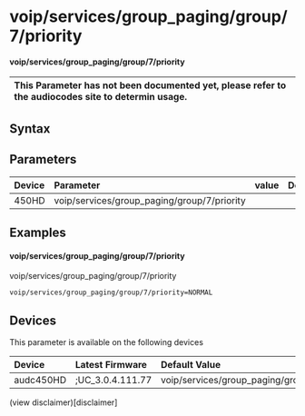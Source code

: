 ﻿---
description: voip/services/group_paging/group/7/priority
search: false
---

# voip/services/group_paging/group/7/priority

#### voip/services/group_paging/group/7/priority


| This Parameter has not been documented yet, please refer to the audiocodes site to determin usage.  | 
| :--- |

## Syntax

## Parameters
|Device|Parameter|value|Description|
|:---|:---|:---|:---|
| 450HD | voip/services/group_paging/group/7/priority |  |  |

## Examples
#### voip/services/group_paging/group/7/priority

voip/services/group_paging/group/7/priority

```
voip/services/group_paging/group/7/priority=NORMAL
```

## Devices
This parameter is available on the following devices

| Device | Latest Firmware | Default Value |
|:---|:---|:---|
| audc450HD | ;UC_3.0.4.111.77 | voip/services/group_paging/group/7/priority=NORMAL 

(view disclaimer)[disclaimer]
